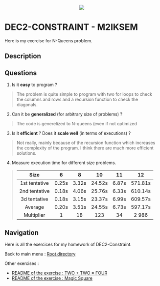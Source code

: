 <p align="center">
  <img src="https://study-eu.s3.amazonaws.com/uploads/university/universit--paris-1-panth-on-sorbonne-479-logo.png">
</p>

# DEC2-CONSTRAINT - M2IKSEM

Here is my exercise for N-Queens problem.

## Description

## Questions

1. Is it **easy** to program ? 
> The problem is quite simple to program with two for loops to check the columns and rows and a recursion function to check the diagonals. 

2. Can it be **generalized** (for arbitrary size of problems) ? 
> The code is generelized to N-queens (even if not optimized
 
3. Is it **efficient** ? Does it **scale well** (in terms of executions) ? 
>  Not really, mainly because of the recursion function which increases the complexity of the program. I think there are much more efficient solutions. 

4. Measure execution time for different size problems.
> | Size | 6  | 8 | 10 | 11 | 12 |
> | :---:   | :-: | :-: | :-: | :-: | :-: |
> | 1st tentative | 0.25s | 3.32s | 24.52s | 6.87s | 571.81s |
> | 2nd tentative | 0.18s | 4.06s | 25.76s | 6.33s | 610.14s |
> | 3d tentative | 0.18s | 3.15s | 23.37s | 6.99s | 609.57s |
> | Average | 0.20s | 3.51s | 24.55s | 6.73s | 597.17s |
> | Multiplier | 1 | 18 | 123 | 34 | 2 986 |


## Navigation 

Here is all the exercices for my homework of DEC2-Constraint.

Back to main menu : [Root directory](/)

Other exercises : 

- [README of the exercise : TWO + TWO = FOUR](../TWO+TWO=FOUR)
- [README of the exercise : Magic Square](../Magic-Square)

